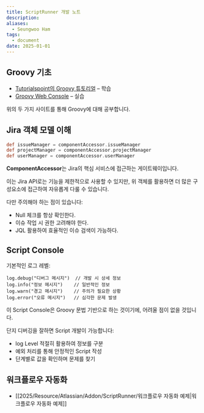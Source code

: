 ```yaml
---
title: ScriptRunner 개발 노트
description: 
aliases:
  - Seungwoo Ham
tags:
  - document
date: 2025-01-01
---
```

## Groovy 기초

- [Tutorialspoint의 Groovy 튜토리얼](https://www.tutorialspoint.com/groovy/index.htm) – 학습
- [Groovy Web Console](https://gwc-experiment.appspot.com/#6njRy61Tm0) – 실습

위의 두 가지 사이트를 통해 Groovy에 대해 공부합니다.

## Jira 객체 모델 이해

```groovy
def issueManager = componentAccessor.issueManager
def projectManager = componentAccessor.projectManager
def userManager = componentAccessor.userManager
```

**ComponentAccessor**는 Jira의 핵심 서비스에 접근하는 게이트웨이입니다.

이는 Jira API로는 기능을 제한적으로 사용할 수 있지만, 위 객체를 활용하면 더 많은 구성요소에 접근하여 자유롭게 다룰 수 있습니다.

다만 주의해야 하는 점이 있습니다:

- Null 체크를 항상 확인한다.
- 이슈 작업 시 권한 고려해야 한다.
- JQL 활용하여 효율적인 이슈 검색이 가능하다.

## Script Console

기본적인 로그 레벨:

```
log.debug("디버그 메시지")  // 개발 시 상세 정보
log.info("정보 메시지")    // 일반적인 정보
log.warn("경고 메시지")    // 주의가 필요한 상황
log.error("오류 메시지")   // 심각한 문제 발생
```

이 Script Console은 Groovy 문법 기반으로 하는 것이기에, 어려울 점이 없을 것입니다.

단지 디버깅을 잘하면 Script 개발이 가능합니다:

- log Level 적절히 활용하여 정보를 구분
- 예외  처리를 통해 안정적인 Script 작성
- 단계별로 값을 확인하며 문제를 찾기

## 워크플로우 자동화

- [[2025/Resource/Atlassian/Addon/ScriptRunner/워크플로우 자동화 예제|워크플로우 자동화 예제]]
